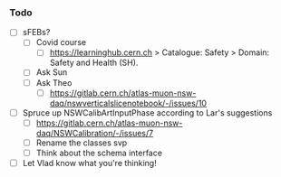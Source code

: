 ### Todo

- [ ] sFEBs?
   - [ ] Covid course
      - [ ] https://learninghub.cern.ch > Catalogue: Safety > Domain: Safety and Health (SH).
   - [ ] Ask Sun
   - [ ] Ask Theo
      - [ ] https://gitlab.cern.ch/atlas-muon-nsw-daq/nswverticalslicenotebook/-/issues/10
- [ ] Spruce up NSWCalibArtInputPhase according to Lar's suggestions
   - [ ] https://gitlab.cern.ch/atlas-muon-nsw-daq/NSWCalibration/-/issues/7
   - [ ] Rename the classes svp
   - [ ] Think about the schema interface
- [ ] Let Vlad know what you're thinking!
